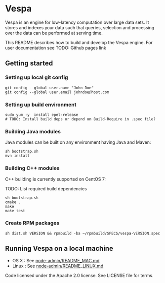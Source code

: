 # Vespa

Vespa is an engine for low-latency computation over large data sets.
It stores and indexes your data such that queries, selection and processing over the
data can be performed at serving time.

This README describes how to build and develop the Vespa engine.
For user documentation see TODO: Github pages link

## Getting started

### Setting up local git config

    git config --global user.name "John Doe"
    git config --global user.email johndoe@host.com


### Setting up build environment

    sudo yum -y  install epel-release
    # TODO: Install build deps or depend on Build-Require in .spec file?

### Building Java modules

Java modules can be built on any environment having Java and Maven:

    sh bootstrap.sh
    mvn install

### Building C++ modules

C++ building is currently supported on CentOS 7:

TODO: List required build dependencies

    sh bootstrap.sh
    cmake .
    make
    make test

### Create RPM packages

    sh dist.sh VERSION && rpmbuild -ba ~/rpmbuild/SPECS/vespa-VERSION.spec

## Running Vespa on a local machine

* OS X : See [node-admin/README_MAC.md](node-admin/README_MAC.md)
* Linux : See [node-admin/README_LINUX.md](node-admin/README_LINUX.md)


Code licensed under the Apache 2.0 license. See LICENSE file for terms.
